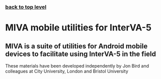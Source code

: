 ### [back to top level](https://github.com/peterbyass/InterVA-5)

# MIVA mobile utilities for InterVA-5

## MIVA is a suite of utilities for Android mobile devices to facilitate using InterVA-5 in the field

These materials have been developed independently by Jon Bird and colleagues at City University, London and Bristol University

